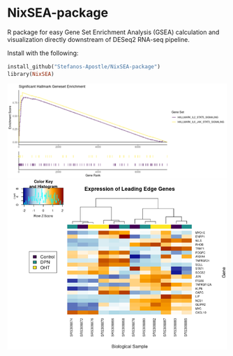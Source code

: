 # NixSEA-package

R package for easy Gene Set Enrichment Analysis (GSEA) calculation and visualization directly downstream of DESeq2 RNA-seq pipeline. 

Install with the following:

```ruby
install_github("Stefanos-Apostle/NixSEA-package")
library(NixSEA)
```

![](example/enrichment_analysis.png)
![](example/LE_heatmap.png)

